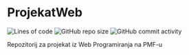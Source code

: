 # ProjekatWeb
![Lines of code](https://img.shields.io/tokei/lines/github/momcilovicluka/projekatWeb)
![GitHub repo size](https://img.shields.io/github/repo-size/momcilovicluka/projekatWeb)
![GitHub commit activity](https://img.shields.io/github/commit-activity/w/momcilovicluka/projekatWeb)

Repozitorij za projekat iz Web Programiranja na PMF-u
